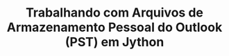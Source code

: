 ---
title: "Trabalhando com Arquivos de Armazenamento Pessoal do Outlook (PST) em Jython"
url: /pt/java/trabalhando-com-arquivos-de-armazenamento-pessoal-do-outlook-pst-em-jython/
weight: 20
type: docs
---